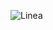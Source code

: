 
![Linea](https://github.com/guelo2019/Sistemas-Ciberfisico---Proyecto-Final/assets/46485082/8f849475-f594-4afc-a294-b5f72ef568ed)
